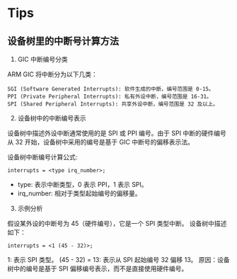 # Tips

## 设备树里的中断号计算方法

1. GIC 中断编号分类

ARM GIC 将中断分为以下几类：
```
SGI (Software Generated Interrupts): 软件生成的中断，编号范围是 0-15。
PPI (Private Peripheral Interrupts): 私有外设中断，编号范围是 16-31。
SPI (Shared Peripheral Interrupts): 共享外设中断，编号范围是 32 及以上。
```

2. 设备树中的中断编号表示

设备树中描述外设中断通常使用的是 SPI 或 PPI 编号。由于 SPI 中断的硬件编号从 32
开始，设备树中采用的编号是基于 GIC 中断号的偏移表示法。

设备树中断编号计算公式:
```
interrupts = <type irq_number>;
```
* type: 表示中断类型，0 表示 PPI，1 表示 SPI。
* irq_number: 相对于类型起始编号的偏移量。


3. 示例分析

假设某外设的中断号为 45（硬件编号），它是一个 SPI 类型中断。
设备树中描述如下：
```
interrupts = <1 (45 - 32)>;
```
1: 表示 SPI 类型。
(45 - 32) = 13: 表示从 SPI 起始编号 32 偏移 13。
原因：设备树中的编号是基于 SPI 偏移编号表示，而不是直接使用硬件编号。
